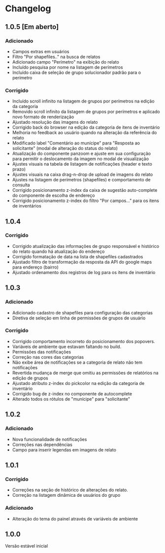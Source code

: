 # Changelog

## 1.0.5 [Em aberto]
### Adicionado
- Campos extras em usuários
- Filtro "Por shapefiles.." na busca de relatos
- Adicionado campo "Perímetro" na exibição do relato
- Incluído pesquisa por nome na listagem de perímetros
- Incluído caixa de seleção de grupo solucionador padrão para o perímetro
### Corrigido
- Incluído scroll infinito na listagem de grupos por perímetros na edição da categoria
- Removido scroll infinito da listagem de grupos por perímetros e aplicado novo formato de renderização
- Ajustado resolução das imagens do relato
- Corrigido back do browser na edição da categoria de itens de inventário
- Melhoria no feedback ao usuário quando na alteração da referência do relato
- Modificado label "Comentário ao munícipe" para "Resposta ao solicitante" (modal de alteração do status do relato)
- Atualização do componente panzoom e ajuste em sua configuração para permitir o deslocamento da imagem no modal de visualização
- Ajustes visuais na tabela de listagem de notificações (header e texto prazo)
- Ajustes visuais na caixa drag-n-drop de upload de imagens do relato
- Ajustes na listagem de perímetros (shapefiles) e comportamento de consulta
- Corrigido posicionamento z-index da caixa de sugestão auto-complete do componente de escolha de endereço
- Corrigido posicionamento z-index do filtro "Por campos..." para os itens de inventários

## 1.0.4
### Corrigido
- Corrigido atualização das informações de grupo responsável e histórico do relato quando há atualização do endereço
- Corrigido formatação de data na lista de shapefiles cadastrados
- Ajustado filtro de transformação da resposta da API do google maps para endereço (bairro)
- Ajustado ordenamento dos registros de log para os itens de inventário

## 1.0.3
### Adicionado
- Adicionado cadastro de shapefiles para configuração das categorias
- Diretiva de seleção em linha de permissões de grupos de usuário
### Corrigido
- Corrigido comportamento incorreto do posicionamento dos popovers.
- Variáveis de ambiente que estavam faltando no build.
- Permissões das notificações
- Correção nas cores das categorias
- Não exibe área de notificações se a categoria de relato não tem notificações
- Revertida mudança de merge que omitiu as permissões de relatórios na edição de grupos
- Ajustado atributo z-index do pickcolor na edição da categoria de inventário
- Corrigido bug de z-index no componente de autocomplete
- Alterado todos os rótulos de "munícipe" para "solicitante"

## 1.0.2
### Adicionado
- Nova funcionalidade de notificações
- Correções nas dependências
- Campo para inserir legendas em imagens de relato

## 1.0.1
### Corrigido
- Correções na seção de histórico de alterações do relato.
- Correção na listagem dinâmica de usuários do grupo

### Adicionado
- Alteração do tema do painel através de variáveis de ambiente

## 1.0.0

Versão estável inicial
